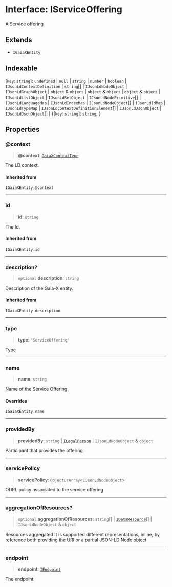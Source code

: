 # Interface: IServiceOffering

A Service offering

## Extends

- `IGaiaXEntity`

## Indexable

\[`key`: `string`\]: `undefined` \| `null` \| `string` \| `number` \| `boolean` \| `IJsonLdContextDefinition` \| `string`[] \| `IJsonLdNodeObject` \| `IJsonLdGraphObject` \| `object` & `object` \| `object` & `object` \| `object` & `object` \| `IJsonLdListObject` \| `IJsonLdSetObject` \| `IJsonLdNodePrimitive`[] \| `IJsonLdLanguageMap` \| `IJsonLdIndexMap` \| `IJsonLdNodeObject`[] \| `IJsonLdIdMap` \| `IJsonLdTypeMap` \| `IJsonLdContextDefinitionElement`[] \| `IJsonLdJsonObject` \| `IJsonLdJsonObject`[] \| \{\[`key`: `string`\]: `string`; \}

## Properties

### @context

> **@context**: [`GaiaXContextType`](../type-aliases/GaiaXContextType.md)

The LD context.

#### Inherited from

`IGaiaXEntity.@context`

***

### id

> **id**: `string`

The Id.

#### Inherited from

`IGaiaXEntity.id`

***

### description?

> `optional` **description**: `string`

Description of the Gaia-X entity.

#### Inherited from

`IGaiaXEntity.description`

***

### type

> **type**: `"ServiceOffering"`

Type

***

### name

> **name**: `string`

Name of the Service Offering.

#### Overrides

`IGaiaXEntity.name`

***

### providedBy

> **providedBy**: `string` \| [`ILegalPerson`](ILegalPerson.md) \| `IJsonLdNodeObject` & `object`

Participant that provides the offering

***

### servicePolicy

> **servicePolicy**: `ObjectOrArray`\<`IJsonLdNodeObject`\>

ODRL policy associated to the service offering

***

### aggregationOfResources?

> `optional` **aggregationOfResources**: `string`[] \| [`IDataResource`](IDataResource.md)[] \| `IJsonLdNodeObject` & `object`

Resources aggregated
It is supported different representations, inline,
by reference both providing the URI or a partial JSON-LD Node object

***

### endpoint

> **endpoint**: [`IEndpoint`](IEndpoint.md)

The endpoint
